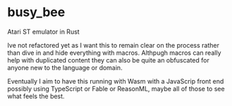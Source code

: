 # busy_bee
Atari ST emulator in Rust

Ive not refactored yet as I want this to remain clear on the process rather than dive in and hide everything with macros.  Althpugh macros can really help with duplicated content they can also be quite an obfuscated for anyone new to the language or domain.  

Eventually I aim to have this running with Wasm with a JavaScrip front end possibly using TypeScript or Fable or ReasonML,  maybe all of those to see what feels the best.
